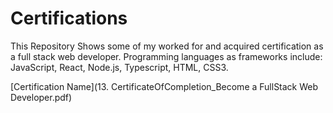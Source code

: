 # Certifications
This Repository Shows some of my worked for and acquired certification as a full stack web developer. Programming languages as frameworks include: JavaScript, React, Node.js, Typescript, HTML, CSS3.

[Certification Name](13. CertificateOfCompletion_Become a FullStack Web Developer.pdf)

